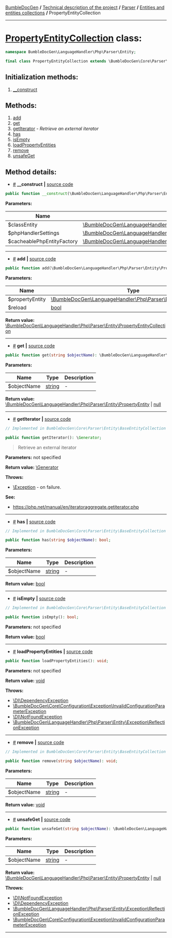 <!-- {% raw %} -->
<embed> <a href="/docs/README.md">BumbleDocGen</a> <b>/</b> <a href="/docs/tech/readme.md">Technical description of the project</a> <b>/</b> <a href="/docs/tech/2.parser/readme.md">Parser</a> <b>/</b> <a href="/docs/tech/2.parser/entity.md">Entities and entities collections</a> <b>/</b> PropertyEntityCollection<hr> </embed>

<h1>
    <a href="https://github.com/bumble-tech/bumble-doc-gen/blob/master/src/LanguageHandler/Php/Parser/Entity/PropertyEntityCollection.php#L15">PropertyEntityCollection</a> class:
</h1>





```php
namespace BumbleDocGen\LanguageHandler\Php\Parser\Entity;

final class PropertyEntityCollection extends \BumbleDocGen\Core\Parser\Entity\BaseEntityCollection implements \IteratorAggregate, \Traversable
```








<h2>Initialization methods:</h2>

<ol>
<li>
    <a href="#m-construct">__construct</a>
    </li>
</ol>

<h2>Methods:</h2>

<ol>
<li>
    <a href="#madd">add</a>
    </li>
<li>
    <a href="#mget">get</a>
    </li>
<li>
    <a href="#mgetiterator">getIterator</a>
    - <i>Retrieve an external iterator</i></li>
<li>
    <a href="#mhas">has</a>
    </li>
<li>
    <a href="#misempty">isEmpty</a>
    </li>
<li>
    <a href="#mloadpropertyentities">loadPropertyEntities</a>
    </li>
<li>
    <a href="#mremove">remove</a>
    </li>
<li>
    <a href="#munsafeget">unsafeGet</a>
    </li>
</ol>







<h2>Method details:</h2>

<div class='method_description-block'>

<ul>
<li><a name="m-construct" href="#m-construct">#</a>
 <b>__construct</b>
    <b>|</b> <a href="https://github.com/bumble-tech/bumble-doc-gen/blob/master/src/LanguageHandler/Php/Parser/Entity/PropertyEntityCollection.php#L17">source code</a></li>
</ul>

```php
public function __construct(\BumbleDocGen\LanguageHandler\Php\Parser\Entity\ClassEntity $classEntity, \BumbleDocGen\LanguageHandler\Php\PhpHandlerSettings $phpHandlerSettings, \BumbleDocGen\LanguageHandler\Php\Parser\Entity\Cache\CacheablePhpEntityFactory $cacheablePhpEntityFactory);
```



<b>Parameters:</b>

<table>
    <thead>
    <tr>
        <th>Name</th>
        <th>Type</th>
        <th>Description</th>
    </tr>
    </thead>
    <tbody>
            <tr>
            <td>$classEntity</td>
            <td><a href='https://github.com/bumble-tech/bumble-doc-gen/blob/master/src/LanguageHandler/Php/Parser/Entity/ClassEntity.php'>\BumbleDocGen\LanguageHandler\Php\Parser\Entity\ClassEntity</a></td>
            <td>-</td>
        </tr>
            <tr>
            <td>$phpHandlerSettings</td>
            <td><a href='https://github.com/bumble-tech/bumble-doc-gen/blob/master/src/LanguageHandler/Php/PhpHandlerSettings.php'>\BumbleDocGen\LanguageHandler\Php\PhpHandlerSettings</a></td>
            <td>-</td>
        </tr>
            <tr>
            <td>$cacheablePhpEntityFactory</td>
            <td><a href='https://github.com/bumble-tech/bumble-doc-gen/blob/master/src/LanguageHandler/Php/Parser/Entity/Cache/CacheablePhpEntityFactory.php'>\BumbleDocGen\LanguageHandler\Php\Parser\Entity\Cache\CacheablePhpEntityFactory</a></td>
            <td>-</td>
        </tr>
        </tbody>
</table>



</div>
<hr>
<div class='method_description-block'>

<ul>
<li><a name="madd" href="#madd">#</a>
 <b>add</b>
    <b>|</b> <a href="https://github.com/bumble-tech/bumble-doc-gen/blob/master/src/LanguageHandler/Php/Parser/Entity/PropertyEntityCollection.php#L46">source code</a></li>
</ul>

```php
public function add(\BumbleDocGen\LanguageHandler\Php\Parser\Entity\PropertyEntity $propertyEntity, bool $reload = false): \BumbleDocGen\LanguageHandler\Php\Parser\Entity\PropertyEntityCollection;
```



<b>Parameters:</b>

<table>
    <thead>
    <tr>
        <th>Name</th>
        <th>Type</th>
        <th>Description</th>
    </tr>
    </thead>
    <tbody>
            <tr>
            <td>$propertyEntity</td>
            <td><a href='https://github.com/bumble-tech/bumble-doc-gen/blob/master/src/LanguageHandler/Php/Parser/Entity/PropertyEntity.php'>\BumbleDocGen\LanguageHandler\Php\Parser\Entity\PropertyEntity</a></td>
            <td>-</td>
        </tr>
            <tr>
            <td>$reload</td>
            <td><a href='https://www.php.net/manual/en/language.types.boolean.php'>bool</a></td>
            <td>-</td>
        </tr>
        </tbody>
</table>

<b>Return value:</b> <a href='https://github.com/bumble-tech/bumble-doc-gen/blob/master/src/LanguageHandler/Php/Parser/Entity/PropertyEntityCollection.php'>\BumbleDocGen\LanguageHandler\Php\Parser\Entity\PropertyEntityCollection</a>


</div>
<hr>
<div class='method_description-block'>

<ul>
<li><a name="mget" href="#mget">#</a>
 <b>get</b>
    <b>|</b> <a href="https://github.com/bumble-tech/bumble-doc-gen/blob/master/src/LanguageHandler/Php/Parser/Entity/PropertyEntityCollection.php#L55">source code</a></li>
</ul>

```php
public function get(string $objectName): \BumbleDocGen\LanguageHandler\Php\Parser\Entity\PropertyEntity|null;
```



<b>Parameters:</b>

<table>
    <thead>
    <tr>
        <th>Name</th>
        <th>Type</th>
        <th>Description</th>
    </tr>
    </thead>
    <tbody>
            <tr>
            <td>$objectName</td>
            <td><a href='https://www.php.net/manual/en/language.types.string.php'>string</a></td>
            <td>-</td>
        </tr>
        </tbody>
</table>

<b>Return value:</b> <a href='https://github.com/bumble-tech/bumble-doc-gen/blob/master/src/LanguageHandler/Php/Parser/Entity/PropertyEntity.php'>\BumbleDocGen\LanguageHandler\Php\Parser\Entity\PropertyEntity</a> | <a href='https://www.php.net/manual/en/language.types.null.php'>null</a>


</div>
<hr>
<div class='method_description-block'>

<ul>
<li><a name="mgetiterator" href="#mgetiterator">#</a>
 <b>getIterator</b>
    <b>|</b> <a href="https://github.com/bumble-tech/bumble-doc-gen/blob/master/src/Core/Parser/Entity/BaseEntityCollection.php#L11">source code</a></li>
</ul>

```php
// Implemented in BumbleDocGen\Core\Parser\Entity\BaseEntityCollection

public function getIterator(): \Generator;
```

<blockquote>Retrieve an external iterator</blockquote>

<b>Parameters:</b> not specified

<b>Return value:</b> <a href='https://www.php.net/manual/en/language.generators.overview.php'>\Generator</a>


<b>Throws:</b>
<ul>
<li>
    <a href="https://www.php.net/manual/en/class.exception.php">\Exception</a> - on failure. </li>

</ul>


<b>See:</b>
<ul>
    <li>
        <a href="https://php.net/manual/en/iteratoraggregate.getiterator.php">https://php.net/manual/en/iteratoraggregate.getiterator.php</a>    </li>
</ul>
</div>
<hr>
<div class='method_description-block'>

<ul>
<li><a name="mhas" href="#mhas">#</a>
 <b>has</b>
    <b>|</b> <a href="https://github.com/bumble-tech/bumble-doc-gen/blob/master/src/Core/Parser/Entity/BaseEntityCollection.php#L27">source code</a></li>
</ul>

```php
// Implemented in BumbleDocGen\Core\Parser\Entity\BaseEntityCollection

public function has(string $objectName): bool;
```



<b>Parameters:</b>

<table>
    <thead>
    <tr>
        <th>Name</th>
        <th>Type</th>
        <th>Description</th>
    </tr>
    </thead>
    <tbody>
            <tr>
            <td>$objectName</td>
            <td><a href='https://www.php.net/manual/en/language.types.string.php'>string</a></td>
            <td>-</td>
        </tr>
        </tbody>
</table>

<b>Return value:</b> <a href='https://www.php.net/manual/en/language.types.boolean.php'>bool</a>


</div>
<hr>
<div class='method_description-block'>

<ul>
<li><a name="misempty" href="#misempty">#</a>
 <b>isEmpty</b>
    <b>|</b> <a href="https://github.com/bumble-tech/bumble-doc-gen/blob/master/src/Core/Parser/Entity/BaseEntityCollection.php#L32">source code</a></li>
</ul>

```php
// Implemented in BumbleDocGen\Core\Parser\Entity\BaseEntityCollection

public function isEmpty(): bool;
```



<b>Parameters:</b> not specified

<b>Return value:</b> <a href='https://www.php.net/manual/en/language.types.boolean.php'>bool</a>


</div>
<hr>
<div class='method_description-block'>

<ul>
<li><a name="mloadpropertyentities" href="#mloadpropertyentities">#</a>
 <b>loadPropertyEntities</b>
    <b>|</b> <a href="https://github.com/bumble-tech/bumble-doc-gen/blob/master/src/LanguageHandler/Php/Parser/Entity/PropertyEntityCollection.php#L30">source code</a></li>
</ul>

```php
public function loadPropertyEntities(): void;
```



<b>Parameters:</b> not specified

<b>Return value:</b> <a href='https://www.php.net/manual/en/language.types.void.php'>void</a>


<b>Throws:</b>
<ul>
<li>
    <a href="https://github.com/PHP-DI/PHP-DI/blob/master/src/DependencyException.php">\DI\DependencyException</a></li>

<li>
    <a href="/docs/tech/2.parser/classes/InvalidConfigurationParameterException.md">\BumbleDocGen\Core\Configuration\Exception\InvalidConfigurationParameterException</a></li>

<li>
    <a href="https://github.com/PHP-DI/PHP-DI/blob/master/src/NotFoundException.php">\DI\NotFoundException</a></li>

<li>
    <a href="/docs/tech/2.parser/classes/ReflectionException.md">\BumbleDocGen\LanguageHandler\Php\Parser\Entity\Exception\ReflectionException</a></li>

</ul>

</div>
<hr>
<div class='method_description-block'>

<ul>
<li><a name="mremove" href="#mremove">#</a>
 <b>remove</b>
    <b>|</b> <a href="https://github.com/bumble-tech/bumble-doc-gen/blob/master/src/Core/Parser/Entity/BaseEntityCollection.php#L22">source code</a></li>
</ul>

```php
// Implemented in BumbleDocGen\Core\Parser\Entity\BaseEntityCollection

public function remove(string $objectName): void;
```



<b>Parameters:</b>

<table>
    <thead>
    <tr>
        <th>Name</th>
        <th>Type</th>
        <th>Description</th>
    </tr>
    </thead>
    <tbody>
            <tr>
            <td>$objectName</td>
            <td><a href='https://www.php.net/manual/en/language.types.string.php'>string</a></td>
            <td>-</td>
        </tr>
        </tbody>
</table>

<b>Return value:</b> <a href='https://www.php.net/manual/en/language.types.void.php'>void</a>


</div>
<hr>
<div class='method_description-block'>

<ul>
<li><a name="munsafeget" href="#munsafeget">#</a>
 <b>unsafeGet</b>
    <b>|</b> <a href="https://github.com/bumble-tech/bumble-doc-gen/blob/master/src/LanguageHandler/Php/Parser/Entity/PropertyEntityCollection.php#L66">source code</a></li>
</ul>

```php
public function unsafeGet(string $objectName): \BumbleDocGen\LanguageHandler\Php\Parser\Entity\PropertyEntity|null;
```



<b>Parameters:</b>

<table>
    <thead>
    <tr>
        <th>Name</th>
        <th>Type</th>
        <th>Description</th>
    </tr>
    </thead>
    <tbody>
            <tr>
            <td>$objectName</td>
            <td><a href='https://www.php.net/manual/en/language.types.string.php'>string</a></td>
            <td>-</td>
        </tr>
        </tbody>
</table>

<b>Return value:</b> <a href='https://github.com/bumble-tech/bumble-doc-gen/blob/master/src/LanguageHandler/Php/Parser/Entity/PropertyEntity.php'>\BumbleDocGen\LanguageHandler\Php\Parser\Entity\PropertyEntity</a> | <a href='https://www.php.net/manual/en/language.types.null.php'>null</a>


<b>Throws:</b>
<ul>
<li>
    <a href="https://github.com/PHP-DI/PHP-DI/blob/master/src/NotFoundException.php">\DI\NotFoundException</a></li>

<li>
    <a href="https://github.com/PHP-DI/PHP-DI/blob/master/src/DependencyException.php">\DI\DependencyException</a></li>

<li>
    <a href="/docs/tech/2.parser/classes/ReflectionException.md">\BumbleDocGen\LanguageHandler\Php\Parser\Entity\Exception\ReflectionException</a></li>

<li>
    <a href="/docs/tech/2.parser/classes/InvalidConfigurationParameterException.md">\BumbleDocGen\Core\Configuration\Exception\InvalidConfigurationParameterException</a></li>

</ul>

</div>
<hr>

<!-- {% endraw %} -->